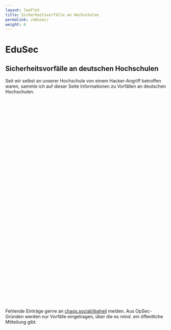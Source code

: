 ```yaml
---
layout: leaflet
title: Sicherheitsvorfälle an Hochschulen
permalink: /edusec/
weight: 6
---
```


# EduSec

## Sicherheitsvorfälle an deutschen Hochschulen

Seit wir selbst an unserer Hochschule von einem Hacker-Angriff betroffen waren, sammle ich auf dieser Seite Informationen zu Vorfällen an deutschen Hochschulen. 

 <div id="map" style="height: 640px;" ></div>

Fehlende Einträge gerne an [chaos.social/@aheil](https://chaos.social/@aheil) melden. Aus OpSec-Gründen werden nur Vorfälle eingetragen, über die es mind. ein öffentliche Mitteilung gibt.

 <script>

var _year2018Opacity = 0.4;
var _year2019Opacity = 0.4;
var _year2022Opacity = 0.5;
var _year2021Opacity = 0.5;
var _year2022Opacity = 0.7;
var _year2023Opacity = 1.0;

var map = L.map('map').setView([51.00, 10.00], 6);

L.tileLayer('https://tile.openstreetmap.org/{z}/{x}/{y}.png', {
    maxZoom: 19,
    attribution: '&copy; <a href="http://www.openstreetmap.org/copyright">OpenStreetMap</a>'
}).addTo(map);

<!-- - Vorfälle 2018 ---> 

var marker_uniulm = L.marker([48.42663630237683, 9.954956005537442]).addTo(map);
marker_uniulm.bindPopup("<b>Universität Ulm</b><br>26.09.2019<br>https://www.uni-ulm.de/en/forschung/forschung-aktuell-details/article/hackerangriff-an-der-universitaet-offenbar-keine-daten-manipuliert-oder-missbraucht/").setOpacity(_year2018Opacity);

<!-- - Vorfälle 2019 ---> 

var marker_medhanover = L.marker([52.384706507048335, 9.804138466565322]).addTo(map);
marker_medhanover.bindPopup("<b>Medizinische Hochschule Hannover</b><br>26.09.2019<br>https://www.heise.de/newsticker/meldung/Emotet-befaellt-Medizinische-Hochschule-Hannover-4541189.html").setOpacity(_year2019Opacity);

var marker_giessen = L.marker([50.58073525472247, 8.677098435280982]).addTo(map);
marker_giessen.bindPopup("<b>Universität Gießen</b><br>09.12.2019<br>https://www.heise.de/newsticker/meldung/Uni-Giessen-offline-und-lahmgelegt-Cyber-Ermittler-eingeschaltet-4608662.html").setOpacity(_year2019Opacity);

var marker_kathfr = L.marker([48.00400789691404, 7.857480726868274]).addTo(map);
marker_kathfr.bindPopup("<b>Katholische Hochschule Freiburg</b><br>19.12.2019<br>https://www.heise.de/newsticker/meldung/Shutdown-der-IT-Infrastruktur-Malware-befaellt-Katholische-Hochschule-Freiburg-4620194.html").setOpacity(_year2019Opacity);

<!-- - Vorfälle 2021 ---> 

var marker_tuberlin = L.marker([52.51259746641021, 13.32691241005908]).addTo(map);
marker_tuberlin.bindPopup("<b>TU Berlin</b><br>21.06.2021<br>https://www.heise.de/news/Cyberangriff-TU-Berlin-rechnet-mit-monatelangen-IT-Einschraenkungen-6061688.html").setOpacity(_year2021Opacity);

<!-- - Vorfälle 2022 ---> 

var marker_neuenburg= L.marker([46.99400854661084, 6.938703098338694]).addTo(map);
marker_neuenburg.bindPopup("<b>Universität Neuenburg (Neuchâtel-Université)</b><br>18.02.2022<br>https://www.fm1today.ch/schweiz/universitaet-neuenburg-von-hackern-angegriffen-145512415").setOpacity(_year2022Opacity);

var marker_phfreiburg= L.marker([47.980912680971144, 7.892471353691278]).addTo(map);
marker_phfreiburg.bindPopup("<b>PH Freiburg</b><br>10.06.2022<br>https://www.swr.de/swraktuell/baden-wuerttemberg/suedbaden/ph-freiburg-von-cyberangriff-betroffen-100.html").setOpacity(_year2022Opacity);

var marker_fhmuenster = L.marker([51.97194944789303, 7.595442493833062]).addTo(map);
marker_fhmuenster.bindPopup("<b>Fachhochschule Münster</b><br>23.06.2022<br>https://www1.wdr.de/nachrichten/westfalen-lippe/hackerangriff-fachhochschule-muenster-fh-100.html").setOpacity(_year2022Opacity);

var marker_bergischeuni = L.marker([51.24516944577138, 7.149426966813448]).addTo(map);
marker_bergischeuni.bindPopup("<b>Bergische Universität Wuppertal</b><br>26.07.2022<br>https://www1.wdr.de/nachrichten/rheinland/hackerangriff-auf-wuppertaler-universitaet-100.html").setOpacity(_year2022Opacity);

var marker_ansbach = L.marker([49.31287462029946, 10.5672619284774]).addTo(map);
marker_ansbach.bindPopup("<b>Hochschule Ansbach</b><br>20.10.2022<br>https://www.sueddeutsche.de/bayern/hackerangriff-hochschule-ansbach-lka-cyberattacke-1.5678669").setOpacity(_year2022Opacity);

var marker_hhn = L.marker([49.12188926543984, 9.211406858124464]).addTo(map);
marker_hhn.bindPopup("<b>Hochschule Heilbronn</b><br>3.11.2022<br>https://www.swr.de/swraktuell/baden-wuerttemberg/heilbronn/cyberangriff-durch-hacker-bestaetigt-hochschule-heilbronn-100.html").setOpacity(_year2022Opacity);

var marker_due = L.marker([48.40855602073308, 9.998293112505305]).addTo(map);
marker_due.bindPopup("<b>Technische Hochschule Ulm</b><br>12.11.2022<br>https://www.augsburger-allgemeine.de/neu-ulm/ulm-cyberangriff-auf-die-hochschule-ulm-id64650131.html").setOpacity(_year2022Opacity);

var marker_due1 = L.marker([51.43337049989403, 6.802082052295569]).addTo(map);
marker_due1.bindPopup("<b>Universität Duisburg-Essen</b><br>28.11.2022<br>https://www1.wdr.de/nachrichten/ruhrgebiet/universitaet-duisburg-essen-stoerung-100.html").setOpacity(_year2022Opacity);

var marker_due2 = L.marker([51.466315380571494, 7.016386593717399]).addTo(map);
marker_due2.bindPopup("<b>Universität Duisburg-Essen</b><br>28.11.2022<br>https://www1.wdr.de/nachrichten/ruhrgebiet/universitaet-duisburg-essen-stoerung-100.html").setOpacity(_year2022Opacity);

var marker_due2 = L.marker([51.4277224735187, 6.79900813012635]).addTo(map);
marker_due2.bindPopup("<b>Universität Duisburg-Essen</b><br>28.11.2022<br>https://www.t-online.de/region/essen/id_100097744/uni-duisburg-essen-erneut-opfer-eines-hackerangriffs.html").setOpacity(_year2022Opacity);

var marker_zwickau22 = L.marker([50.713909859787854, 12.49777140782187]).addTo(map);
marker_zwickau22.bindPopup("<b>Westsächsische Hochschule Zwickau</b><br>30.12.2022<br>https://www.mdr.de/nachrichten/sachsen/chemnitz/zwickau/hackerangriff-cyberangriff-cyberattacke-westsaechsische-hochschule-100.html").setOpacity(_year2022Opacity);

<!-- - Vorfälle 2023 ---> 

var marker_hh = L.marker([53.55487009539829, 10.020802615688522]).addTo(map);
marker_hh.bindPopup("<b>Hochschule für Angewandte Wissenschaften Hamburg</b><br>05.01.2023<br>https://www.heise.de/news/Hochschule-fuer-Angewandte-Wissenschaften-Hamburg-hart-von-Cyberattacke-getroffen-7449611.html");

var marker_uniinsbruck23 = L.marker([47.263601750201886, 11.383864972893273]).addTo(map);
marker_uniinsbruck23.bindPopup("<b>Universität Innsbruck</b><br>16.01.2023<br>https://www.derstandard.de/story/2000142607899/cyberangriff-auf-it-der-universitaet-innsbruck");

var marker_tufreiberg23 = L.marker([50.91832830564631, 13.340937204373903]).addTo(map);
marker_tufreiberg23.bindPopup("<b>TU Bergakademie Freiberg</b><br>19.01.2023<br>https://www.forschung-und-lehre.de/management/tu-freiberg-komplett-offline-5334").openPopup();


</script>

